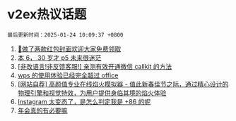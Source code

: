 # v2ex热议话题

`最后更新时间：2025-01-24 10:09:37 +0800`

1. [🧧做了两款红包封面欢迎大家免费领取](https://www.v2ex.com/t/1107271)
1. [本 6， 30 岁才 p5 未来很迷茫](https://www.v2ex.com/t/1107326)
1. [[非改语言!非反馈客服!] 亲测有效开通微信 callkit 的方法](https://www.v2ex.com/t/1107411)
1. [wps 的使用体验已经完全超过 office](https://www.v2ex.com/t/1107273)
1. [[网站自荐] 高颜值专业在线焰火模拟器 - 值此新春佳节之际，通过精心设计的物理引擎和视觉特效，为用户提供身临其境的焰火体验](https://www.v2ex.com/t/1107312)
1. [Instagram 太变态了，是怎么判定我是 +86 的呢](https://www.v2ex.com/t/1107303)
1. [年会真的有必要嘛](https://www.v2ex.com/t/1107272)

